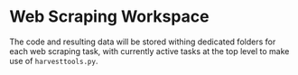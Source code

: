 # Web Scraping Workspace

The code and resulting data will be stored
withing dedicated folders for each web scraping task,
with currently active tasks at the top level to make
use of ```harvesttools.py```.
